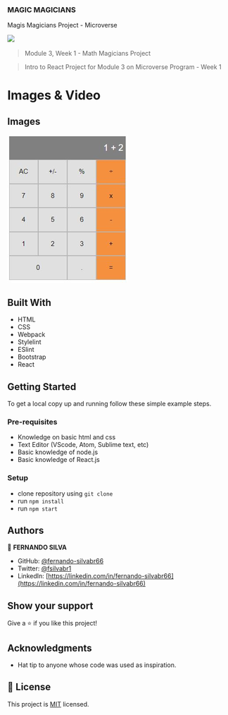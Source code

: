 ### MAGIC MAGICIANS

Magis Magicians Project - Microverse

![](https://img.shields.io/badge/Microverse-blueviolet)

> Module 3, Week 1 - Math Magicians Project

> Intro to React Project for Module 3 on Microverse Program - Week 1

# Images & Video

## Images

![screenshot](./public/app-screenshot.jpg)

## Built With

- HTML
- CSS
- Webpack
- Stylelint
- ESlint
- Bootstrap
- React

## Getting Started

To get a local copy up and running follow these simple example steps.

### Pre-requisites

- Knowledge on basic html and css
- Text Editor (VScode, Atom, Sublime text, etc)
- Basic knowledge of node.js
- Basic knowledge of React.js

### Setup

- clone repository using `git clone`
- run `npm install`
- run `npm start`

## Authors

👤 **FERNANDO SILVA**

- GitHub: [@fernando-silvabr66](https://github.com/fernando-silvabr66)
- Twitter: [@fsilvabr1](https://twitter.com/fsilvabr1)
- LinkedIn: [https://linkedin.com/in/fernando-silvabr66](https://linkedin.com/in/fernando-silvabr66)

## Show your support

Give a ⭐️ if you like this project!

## Acknowledgments

- Hat tip to anyone whose code was used as inspiration.

## 📝 License

This project is [MIT](./MIT.md) licensed.

